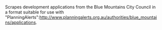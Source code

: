 Scrapes development applications from the Blue Mountains City Council in a format suitable for use with "PlanningAlerts":http://www.planningalerts.org.au/authorities/blue_mountains/applications.